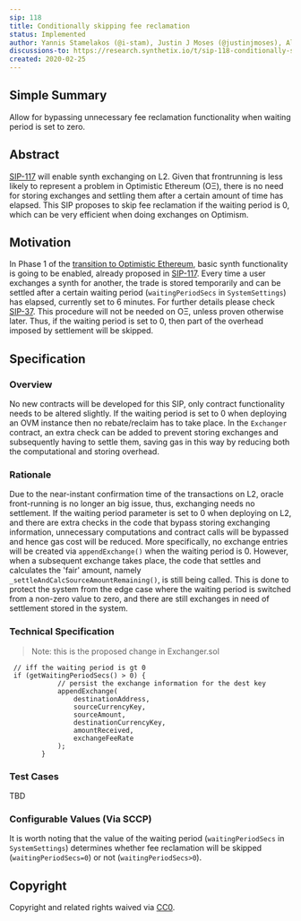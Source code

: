```yaml
---
sip: 118
title: Conditionally skipping fee reclamation
status: Implemented
author: Yannis Stamelakos (@i-stam), Justin J Moses (@justinjmoses), Alejandro Santander (@ajsantander)
discussions-to: https://research.synthetix.io/t/sip-118-conditionally-skipping-fee-reclamation/327
created: 2020-02-25
---
```


## Simple Summary

<!--"If you can't explain it simply, you don't understand it well enough." Simply describe the outcome the proposed changes intends to achieve. This should be non-technical and accessible to a casual community member.-->

Allow for bypassing unnecessary fee reclamation functionality when waiting period is set to zero.

## Abstract

<!--A short (~200 word) description of the proposed change, the abstract should clearly describe the proposed change. This is what *will* be done if the SIP is implemented, not *why* it should be done or *how* it will be done. If the SIP proposes deploying a new contract, write, "we propose to deploy a new contract that will do x".-->

[SIP-117](./sip-117.md) will enable synth exchanging on L2. Given that frontrunning is less likely to represent a problem in Optimistic Ethereum (OΞ), there is no need for storing exchanges and settling them after a certain amount of time has elapsed. This SIP proposes to skip fee reclamation if the waiting period is 0, which can be very efficient when doing exchanges on Optimism.

## Motivation

<!--This is the problem statement. This is the *why* of the SIP. It should clearly explain *why* the current state of the protocol is inadequate.  It is critical that you explain *why* the change is needed, if the SIP proposes changing how something is calculated, you must address *why* the current calculation is innaccurate or wrong. This is not the place to describe how the SIP will address the issue!-->

In Phase 1 of the [transition to Optimistic Ethereum](https://blog.synthetix.io/the-optimistic-ethereum-transition), basic synth functionality is going to be enabled, already proposed in [SIP-117](./sip-117.md). Every time a user exchanges a synth for another, the trade is stored temporarily and can be settled after a certain waiting period (`waitingPeriodSecs` in `SystemSettings`) has elapsed, currently set to 6 minutes. For further details please check [SIP-37](./sip-37.md). This procedure will not be needed on OΞ, unless proven otherwise later. Thus, if the waiting period is set to 0, then part of the overhead imposed by settlement will be skipped.

## Specification

<!--The specification should describe the syntax and semantics of any new feature, there are five sections
1. Overview
2. Rationale
3. Technical Specification
4. Test Cases
5. Configurable Values
-->

### Overview

<!--  -->
<!--This is a high level overview of *how* the SIP will solve the problem. The overview should clearly describe how the new feature will be implemented.-->

No new contracts will be developed for this SIP, only contract functionality needs to be altered slightly. If the waiting period is set to 0 when deploying an OVM instance then no rebate/reclaim has to take place. In the `Exchanger` contract, an extra check can be added to prevent storing exchanges and subsequently having to settle them, saving gas in this way by reducing both the computational and storing overhead.

### Rationale

<!--This is where you explain the reasoning behind how you propose to solve the problem. Why did you propose to implement the change in this way, what were the considerations and trade-offs. The rationale fleshes out what motivated the design and why particular design decisions were made. It should describe alternate designs that were considered and related work. The rationale may also provide evidence of consensus within the community, and should discuss important objections or concerns raised during discussion.-->

Due to the near-instant confirmation time of the transactions on L2, oracle front-running is no longer an big issue, thus, exchanging needs no settlement. If the waiting period parameter is set to 0 when deploying on L2, and there are extra checks in the code that bypass storing exchanging information, unnecessary computations and contract calls will be bypassed and hence gas cost will be reduced. More specifically, no exchange entries will be created via `appendExchange()` when the waiting period is 0. However, when a subsequent exchange takes place, the code that settles and calculates the 'fair' amount, namely `_settleAndCalcSourceAmountRemaining()`, is still being called. This is done to protect the system from the edge case where the waiting period is switched from a non-zero value to zero, and there are still exchanges in need of settlement stored in the system.

### Technical Specification

<!--The technical specification should outline the public API of the changes proposed. That is, changes to any of the interfaces Synthetix currently exposes or the creations of new ones.-->

> Note: this is the proposed change in Exchanger.sol

```solidity
 // iff the waiting period is gt 0
 if (getWaitingPeriodSecs() > 0) {
            // persist the exchange information for the dest key
            appendExchange(
                destinationAddress,
                sourceCurrencyKey,
                sourceAmount,
                destinationCurrencyKey,
                amountReceived,
                exchangeFeeRate
            );
        }
```

### Test Cases

<!--Test cases for an implementation are mandatory for SIPs but can be included with the implementation..-->

TBD

### Configurable Values (Via SCCP)

<!--Please list all values configurable via SCCP under this implementation.-->

It is worth noting that the value of the waiting period (`waitingPeriodSecs` in `SystemSettings`) determines whether fee reclamation will be skipped (`waitingPeriodSecs=0`) or not (`waitingPeriodSecs>0`).

## Copyright

Copyright and related rights waived via [CC0](https://creativecommons.org/publicdomain/zero/1.0/).
